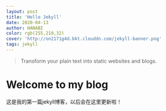 ```yaml
---
layout: post
title: 'Hello Jekyll'
date: 2020-04-13
author: HANABI
color: rgb(255,210,32)
cover: 'http://on2171g4d.bkt.clouddn.com/jekyll-banner.png'
tags: jekyll
---
```


> Transform your plain text into static websites and blogs.

# Welcome to my blog

这是我的第一篇jekyll博客，以后会在这里更新啦！
